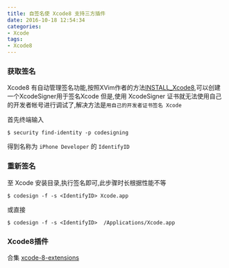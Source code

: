 ```yaml
---
title: 自签名使 Xcode8 支持三方插件
date: 2016-10-18 12:54:34
categories:
- Xcode
tags:
- Xcode8
---
```

### 获取签名

Xcode8 有自动管理签名功能,按照XVim作者的方法[INSTALL_Xcode8](https://github.com/XVimProject/XVim/blob/master/INSTALL_Xcode8.md),可以创建一个XcodeSigner用于签名Xcode
但是,使用 XcodeSigner 证书就无法使用自己的开发者帐号进行调试了,解决方法是`用自己的开发者证书签名 Xcode`
<!-- more -->
首先终端输入
```
$ security find-identity -p codesigning
```

得到名称为 `iPhone Developer` 的 `IdentifyID`


### 重新签名 

至 Xcode 安装目录,执行签名即可,此步骤时长根据性能不等

```
$ codesign -f -s <IdentifyID> Xcode.app
```


或直接


```
$ codesign -f -s <IdentifyID>  /Applications/Xcode.app
```

### Xcode8插件

合集
[xcode-8-extensions](https://theswiftdev.com/2016/08/17/xcode-8-extensions/)


